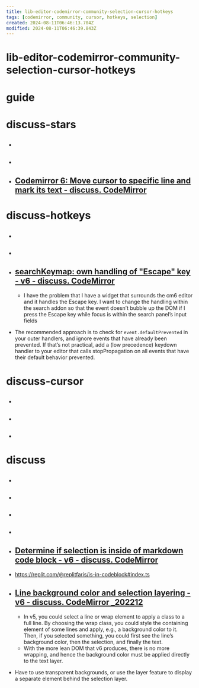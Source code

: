 ```yaml
---
title: lib-editor-codemirror-community-selection-cursor-hotkeys
tags: [codemirror, community, cursor, hotkeys, selection]
created: 2024-08-11T06:46:13.704Z
modified: 2024-08-11T06:46:39.843Z
---
```


# lib-editor-codemirror-community-selection-cursor-hotkeys

# guide

# discuss-stars
- ## 

- ## 

- ## [Codemirror 6: Move cursor to specific line and mark its text - discuss. CodeMirror](https://discuss.codemirror.net/t/codemirror-6-move-cursor-to-specific-line-and-mark-its-text/4388)

# discuss-hotkeys
- ## 

- ## 

- ## [searchKeymap: own handling of "Escape" key - v6 - discuss. CodeMirror](https://discuss.codemirror.net/t/searchkeymap-own-handling-of-escape-key/8538)
  - I have the problem that I have a widget that surrounds the cm6 editor and it handles the Escape key. I want to change the handling within the search addon so that the event doesn’t bubble up the DOM if I press the Escape key while focus is within the search panel’s input fields
- The recommended approach is to check for `event.defaultPrevented` in your outer handlers, and ignore events that have already been prevented. If that’s not practical, add a (low precedence) keydown handler to your editor that calls stopPropagation on all events that have their default behavior prevented.

# discuss-cursor
- ## 

- ## 

- ## 
# discuss
- ## 

- ## 

- ## 

- ## 

- ## [Determine if selection is inside of markdown code block - v6 - discuss. CodeMirror](https://discuss.codemirror.net/t/determine-if-selection-is-inside-of-markdown-code-block/4272)
- https://replit.com/@replitfaris/is-in-codeblock#index.ts

- ## [Line background color and selection layering - v6 - discuss. CodeMirror _202212](https://discuss.codemirror.net/t/line-background-color-and-selection-layering/5413)
  - In v5, you could select a line or wrap element to apply a class to a full line. By choosing the wrap class, you could style the containing element of some lines and apply, e.g., a background color to it. Then, if you selected something, you could first see the line’s background color, then the selection, and finally the text.
  - With the more lean DOM that v6 produces, there is no more wrapping, and hence the background color must be applied directly to the text layer.

- Have to use transparent backgrounds, or use the layer feature to display a separate element behind the selection layer.
